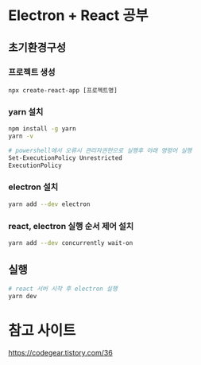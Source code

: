 # Electron + React 공부

## 초기환경구성

### 프로젝트 생성
```
npx create-react-app [프로젝트명]
```
### yarn 설치
```sh
npm install -g yarn
yarn -v

# powershell에서 오류시 관리자권한으로 실행후 아래 명령어 실행
Set-ExecutionPolicy Unrestricted 
ExecutionPolicy
```
### electron 설치
```sh
yarn add --dev electron
```
### react, electron 실행 순서 제어 설치
```sh
yarn add --dev concurrently wait-on
```

## 실행

```sh
# react 서버 시작 후 electron 실행
yarn dev
```


# 참고 사이트
https://codegear.tistory.com/36
